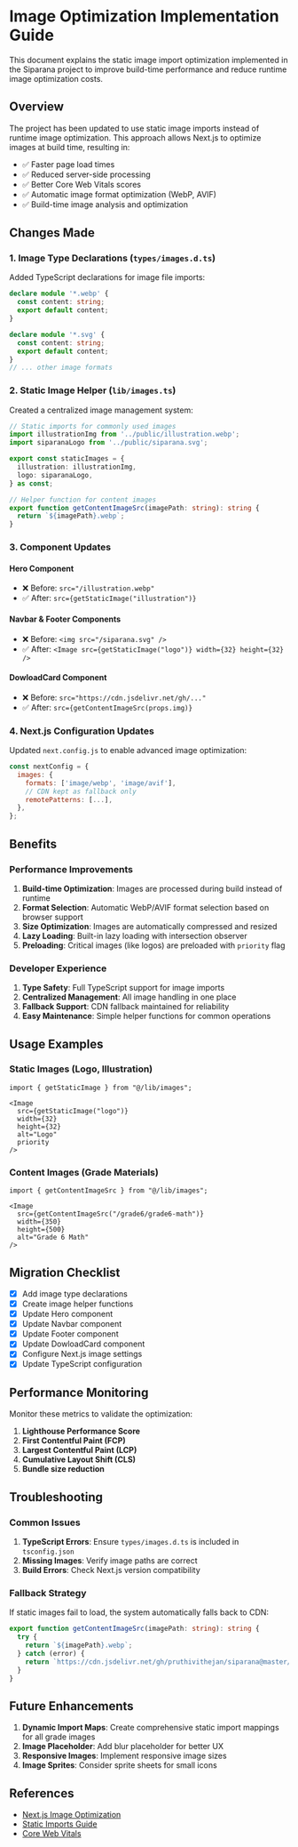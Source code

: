 # Image Optimization Implementation Guide

This document explains the static image import optimization implemented in the Siparana project to improve build-time performance and reduce runtime image optimization costs.

## Overview

The project has been updated to use static image imports instead of runtime image optimization. This approach allows Next.js to optimize images at build time, resulting in:

- ✅ Faster page load times
- ✅ Reduced server-side processing
- ✅ Better Core Web Vitals scores
- ✅ Automatic image format optimization (WebP, AVIF)
- ✅ Build-time image analysis and optimization

## Changes Made

### 1. Image Type Declarations (`types/images.d.ts`)

Added TypeScript declarations for image file imports:

```typescript
declare module '*.webp' {
  const content: string;
  export default content;
}

declare module '*.svg' {
  const content: string;
  export default content;
}
// ... other image formats
```

### 2. Static Image Helper (`lib/images.ts`)

Created a centralized image management system:

```typescript
// Static imports for commonly used images
import illustrationImg from '../public/illustration.webp';
import siparanaLogo from '../public/siparana.svg';

export const staticImages = {
  illustration: illustrationImg,
  logo: siparanaLogo,
} as const;

// Helper function for content images
export function getContentImageSrc(imagePath: string): string {
  return `${imagePath}.webp`;
}
```

### 3. Component Updates

#### Hero Component
- ❌ Before: `src="/illustration.webp"`
- ✅ After: `src={getStaticImage("illustration")}`

#### Navbar & Footer Components
- ❌ Before: `<img src="/siparana.svg" />`
- ✅ After: `<Image src={getStaticImage("logo")} width={32} height={32} />`

#### DowloadCard Component
- ❌ Before: `src="https://cdn.jsdelivr.net/gh/..."`
- ✅ After: `src={getContentImageSrc(props.img)}`

### 4. Next.js Configuration Updates

Updated `next.config.js` to enable advanced image optimization:

```javascript
const nextConfig = {
  images: {
    formats: ['image/webp', 'image/avif'],
    // CDN kept as fallback only
    remotePatterns: [...],
  },
};
```

## Benefits

### Performance Improvements

1. **Build-time Optimization**: Images are processed during build instead of runtime
2. **Format Selection**: Automatic WebP/AVIF format selection based on browser support
3. **Size Optimization**: Images are automatically compressed and resized
4. **Lazy Loading**: Built-in lazy loading with intersection observer
5. **Preloading**: Critical images (like logos) are preloaded with `priority` flag

### Developer Experience

1. **Type Safety**: Full TypeScript support for image imports
2. **Centralized Management**: All image handling in one place
3. **Fallback Support**: CDN fallback maintained for reliability
4. **Easy Maintenance**: Simple helper functions for common operations

## Usage Examples

### Static Images (Logo, Illustration)
```tsx
import { getStaticImage } from "@/lib/images";

<Image 
  src={getStaticImage("logo")} 
  width={32} 
  height={32} 
  alt="Logo" 
  priority
/>
```

### Content Images (Grade Materials)
```tsx
import { getContentImageSrc } from "@/lib/images";

<Image
  src={getContentImageSrc("/grade6/grade6-math")}
  width={350}
  height={500}
  alt="Grade 6 Math"
/>
```

## Migration Checklist

- [x] Add image type declarations
- [x] Create image helper functions
- [x] Update Hero component
- [x] Update Navbar component  
- [x] Update Footer component
- [x] Update DowloadCard component
- [x] Configure Next.js image settings
- [x] Update TypeScript configuration

## Performance Monitoring

Monitor these metrics to validate the optimization:

1. **Lighthouse Performance Score**
2. **First Contentful Paint (FCP)**
3. **Largest Contentful Paint (LCP)**
4. **Cumulative Layout Shift (CLS)**
5. **Bundle size reduction**

## Troubleshooting

### Common Issues

1. **TypeScript Errors**: Ensure `types/images.d.ts` is included in `tsconfig.json`
2. **Missing Images**: Verify image paths are correct
3. **Build Errors**: Check Next.js version compatibility

### Fallback Strategy

If static images fail to load, the system automatically falls back to CDN:

```typescript
export function getContentImageSrc(imagePath: string): string {
  try {
    return `${imagePath}.webp`;
  } catch (error) {
    return `https://cdn.jsdelivr.net/gh/pruthivithejan/siparana@master/public/content${imagePath}.webp`;
  }
}
```

## Future Enhancements

1. **Dynamic Import Maps**: Create comprehensive static import mappings for all grade images
2. **Image Placeholder**: Add blur placeholder for better UX
3. **Responsive Images**: Implement responsive image sizes
4. **Image Sprites**: Consider sprite sheets for small icons

## References

- [Next.js Image Optimization](https://nextjs.org/docs/app/building-your-application/optimizing/images)
- [Static Imports Guide](https://nextjs.org/docs/app/building-your-application/optimizing/static-assets)
- [Core Web Vitals](https://web.dev/vitals/)
